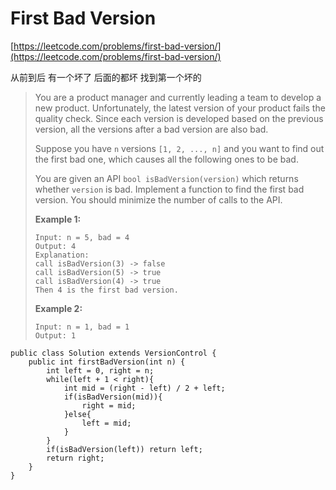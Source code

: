 # First Bad Version

[https://leetcode.com/problems/first-bad-version/](https://leetcode.com/problems/first-bad-version/)

从前到后 有一个坏了 后面的都坏 找到第一个坏的

> You are a product manager and currently leading a team to develop a new product. Unfortunately, the latest version of your product fails the quality check. Since each version is developed based on the previous version, all the versions after a bad version are also bad.
>
> Suppose you have `n` versions `[1, 2, ..., n]` and you want to find out the first bad one, which causes all the following ones to be bad.
>
> You are given an API `bool isBadVersion(version)` which returns whether `version` is bad. Implement a function to find the first bad version. You should minimize the number of calls to the API.
>
> &#x20;
>
> **Example 1:**
>
> ```
> Input: n = 5, bad = 4
> Output: 4
> Explanation:
> call isBadVersion(3) -> false
> call isBadVersion(5) -> true
> call isBadVersion(4) -> true
> Then 4 is the first bad version.
> ```
>
> **Example 2:**
>
> ```
> Input: n = 1, bad = 1
> Output: 1
> ```

```
public class Solution extends VersionControl {
    public int firstBadVersion(int n) {
        int left = 0, right = n;
        while(left + 1 < right){
            int mid = (right - left) / 2 + left;
            if(isBadVersion(mid)){
                right = mid;
            }else{
                left = mid;
            }
        }
        if(isBadVersion(left)) return left;
        return right;
    }
}
```
